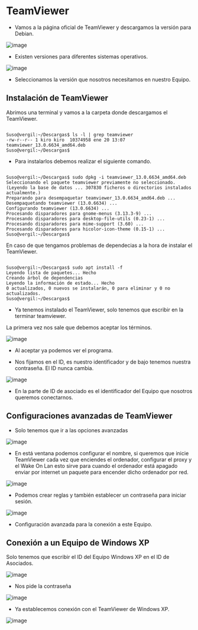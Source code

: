 # TeamViewer

* Vamos a la página oficial de TeamViewer y descargamos la versión para Debian.

![image](images/000.jpg)

* Existen versiones para diferentes sistemas operativos.

![image](images/001.png)


* Seleccionamos la versión que nosotros necesitamos en nuestro Equipo.


## Instalación de TeamViewer

Abrimos una terminal y vamos a la carpeta donde descargamos el TeamViewer.

```console

Suso@vergil:~/Descargas$ ls -l | grep teamviewer
-rw-r--r-- 1 kiro kiro  10374958 ene 20 13:07 teamviewer_13.0.6634_amd64.deb
Suso@vergil:~/Descargas$

```

* Para instalarlos debemos realizar el siguiente comando.

```console

Suso@vergil:~/Descargas$ sudo dpkg -i teamviewer_13.0.6634_amd64.deb
Seleccionando el paquete teamviewer previamente no seleccionado.
(Leyendo la base de datos ... 307830 ficheros o directorios instalados actualmente.)
Preparando para desempaquetar teamviewer_13.0.6634_amd64.deb ...
Desempaquetando teamviewer (13.0.6634) ...
Configurando teamviewer (13.0.6634) ...
Procesando disparadores para gnome-menus (3.13.3-9) ...
Procesando disparadores para desktop-file-utils (0.23-1) ...
Procesando disparadores para mime-support (3.60) ...
Procesando disparadores para hicolor-icon-theme (0.15-1) ...
Suso@vergil:~/Descargas$

```
En caso de que tengamos problemas de dependecias a la hora de instalar el TeamViewer.

```console

Suso@vergil:~/Descargas$ sudo apt install -f
Leyendo lista de paquetes... Hecho
Creando árbol de dependencias       
Leyendo la información de estado... Hecho
0 actualizados, 0 nuevos se instalarán, 0 para eliminar y 0 no actualizados.
Suso@vergil:~/Descargas$

```

* Ya tenemos instalado el TeamViewer, solo tenemos que escribir en la terminar teamviewer.

La primera vez nos sale que debemos aceptar los términos.

![image](images/002.png)

* Al aceptar ya podemos ver el programa.

* Nos fijamos en el ID, es nuestro identificador y de bajo tenemos nuestra contraseña. El ID nunca cambia.

![image](images/003.png)

* En la parte de ID de asociado es el identificador del Equipo que nosotros queremos conectarnos.

## Configuraciones avanzadas de TeamViewer

* Solo tenemos que ir a las opciones avanzadas

![image](images/004.png)

* En está ventana podemos configurar el nombre, si queremos que inicie TeamViewer cada vez que enciendes el ordenador, configurar el proxy y el Wake On Lan esto sirve para cuando el ordenador está apagado enviar por internet un paquete para encender dicho ordenador por red.

![image](images/005.png)

* Podemos crear reglas y también establecer un contraseña para iniciar sesión.

![image](images/006.png)

* Configuración avanzada para la conexión a este Equipo.

## Conexión a un Equipo de Windows XP

Solo tenemos que escribir el ID del Equipo Windows XP en el ID de Asociados.

![image](images/007.png)

* Nos pide la contraseña

![image](images/008.png)

* Ya establecemos conexión con el TeamViewer de Windows XP.

![image](images/009.png)
